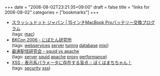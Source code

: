 +++
date = "2006-08-02T23:21:35+09:00"
draft = false
title = "links for 2006-08-02"
categories = ["bookmarks"]
+++

<ul>
	<li>
		<div><a href="http://slashdot.jp/article.pl?sid=06/07/31/0910224">スラッシュドット ジャパン | 15インチMacBook Proバッテリー交換プログラム</a></div>
		<div>(tags: <a href="http://del.icio.us/nobu666/mac">mac</a>)</div>
	</li>
	<li>
		<div><a href="http://blog.livedoor.jp/nipotan/archives/50538571.html">BKCon 2006 - にぽたん研究所</a></div>
		<div>(tags: <a href="http://del.icio.us/nobu666/webservices">webservices</a> <a href="http://del.icio.us/nobu666/server">server</a> <a href="http://del.icio.us/nobu666/tuning">tuning</a> <a href="http://del.icio.us/nobu666/database">database</a> <a href="http://del.icio.us/nobu666/mixi">mixi</a>)</div>
	</li>
	<li>
		<div><a href="http://d.hatena.ne.jp/yamaz/20060731">最速配信研究会 - squid vs apache</a></div>
		<div>(tags: <a href="http://del.icio.us/nobu666/server">server</a> <a href="http://del.icio.us/nobu666/squid">squid</a> <a href="http://del.icio.us/nobu666/apache">apache</a> <a href="http://del.icio.us/nobu666/proxy">proxy</a> <a href="http://del.icio.us/nobu666/performance">performance</a>)</div>
	</li>
	<li>
		<div><a href="http://mxxi.hamachiya.com/2006/08/xss_1.html">XSS - 表示系パラメータに存在する盲点 :: ぼくはまちちゃん！</a></div>
		<div>(tags: <a href="http://del.icio.us/nobu666/security">security</a> <a href="http://del.icio.us/nobu666/xss">xss</a>)</div>
	</li>
</ul>
